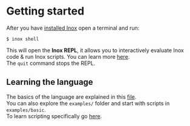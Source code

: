 # Getting started

After you have [installed Inox](https://github.com/inoxlang/inox/blob/master/README.md#installation) open a terminal and run:
```
$ inox shell
```

This will open the **Inox REPL**, it allows you to interactively evaluate Inox code & run Inox scripts. You can learn more [here](https://github.com/inoxlang/inox/blob/master/docs/shell.md).\
The `quit` command stops the REPL.

<!--
## IDE

Open a terminal and execute the following command:
```
inox run ide/idex.ix
```

This will start an IDE on https://localhost:1200, it is not very stable so feel free to Ctrl+C & restart the IDE if it stopped working.
-->


## Learning the language

The basics of the language are explained in this [file](./language-basics.md).\
You can also explore the `examples/` folder and start with scripts in `examples/basic`.\
To learn scripting specifically go [here](./scripting.md).